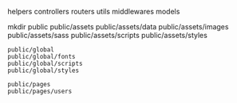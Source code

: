helpers
controllers
routers
utils
middlewares
models

mkdir 
    public
    public/assets
    public/assets/data 
    public/assets/images
    public/assets/sass
    public/assets/scripts
    public/assets/styles

    public/global
    public/global/fonts
    public/global/scripts
    public/global/styles

    public/pages
    public/pages/users

